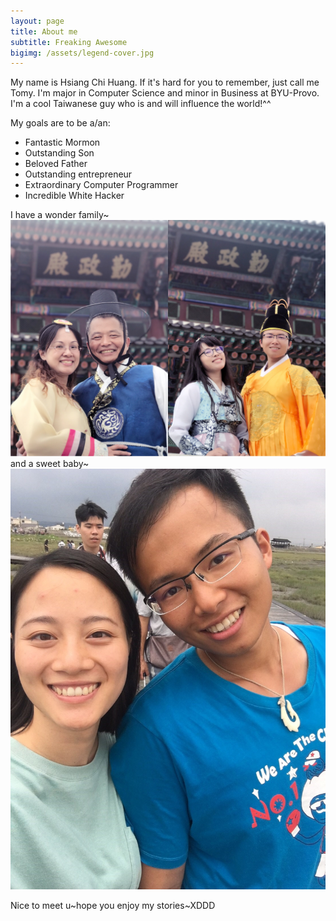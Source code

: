 ```yaml
---
layout: page
title: About me
subtitle: Freaking Awesome
bigimg: /assets/legend-cover.jpg
---
```


My name is Hsiang Chi Huang. If it's hard for you to remember, just call me Tomy. I'm major in Computer Science and minor in Business at BYU-Provo.  I'm a cool Taiwanese guy who is and will influence the world!^^

My goals are to be a/an:

- Fantastic Mormon
- Outstanding Son
- Beloved Father
- Outstanding entrepreneur 
- Extraordinary Computer Programmer
- Incredible White Hacker

I have a wonder family~
![黃家庭](/assets/about-family.jpg)
and a sweet baby~
![寶貝](/assets/about-astrid.jpg)

Nice to meet u~hope you enjoy my stories~XDDD

